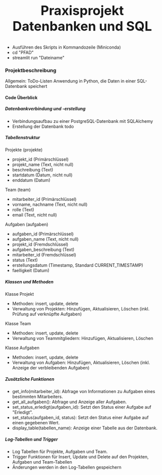 <br><br><center><h2 style="font-size:3em">Praxisprojekt Datenbanken und SQL</h1></center>

- Ausführen des Skripts in Kommandozeile (Miniconda)
- cd "PFAD"
- streamlit run "Dateiname"

### Projektbeschreibung

Allgemein: ToDo-Listen Anwendung in Python, die Daten in einer SQL-Datenbank speichert

#### Code Überblick

##### Datenbankverbindung und -erstellung

- Verbindungsaufbau zu einer PostgreSQL-Datenbank mit SQLAlchemy
- Erstellung der Datenbank todo

##### Tabellenstruktur

Projekte (projekte)
- projekt_id (Primärschlüssel)
- projekt_name (Text, nicht null)
- beschreibung (Text)
- startdatum (Datum, nicht null)
- enddatum (Datum)

Team (team)
- mitarbeiter_id (Primärschlüssel)
- vorname, nachname (Text, nicht null)
- rolle (Text)
- email (Text, nicht null)

Aufgaben (aufgaben)
- aufgaben_id (Primärschlüssel)
- aufgaben_name (Text, nicht null)
- projekt_id (Fremdschlüssel)
- aufgaben_beschreibung (Text)
- mitarbeiter_id (Fremdschlüssel)
- status (Text)
- erstellungsdatum (Timestamp, Standard CURRENT_TIMESTAMP)
- faelligkeit (Datum)

##### Klassen und Methoden

Klasse Projekt
- Methoden: insert, update, delete
- Verwaltung von Projekten: Hinzufügen, Aktualisieren, Löschen (inkl. Prüfung auf verknüpfte Aufgaben)

Klasse Team
- Methoden: insert, update, delete
- Verwaltung von Teammitgliedern: Hinzufügen, Aktualisieren, Löschen

Klasse Aufgaben
- Methoden: insert, update, delete
- Verwaltung von Aufgaben: Hinzufügen, Aktualisieren, Löschen (inkl. Anzeige der verbleibenden Aufgaben)

##### Zusätzliche Funktionen
- get_info(mitarbeiter_id): Abfrage von Informationen zu Aufgaben eines bestimmten Mitarbeiters.
- get_all_aufgaben(): Abfrage und Anzeige aller Aufgaben.
- set_status_erledigt(aufgaben_id): Setzt den Status einer Aufgabe auf "Erledigt".
- set_status(aufgaben_id, status): Setzt den Status einer Aufgabe auf einen gegebenen Wert.
- display_table(tabellen_name): Anzeige einer Tabelle aus der Datenbank.

##### Log-Tabellen und Trigger
- Log Tabellen für Projekte, Aufgaben und Team.
- Trigger Funktionen für Insert, Update und Delete auf den Projekten, Aufgaben und Team-Tabellen
- Änderungen werden in den Log-Tabellen gespeichern


